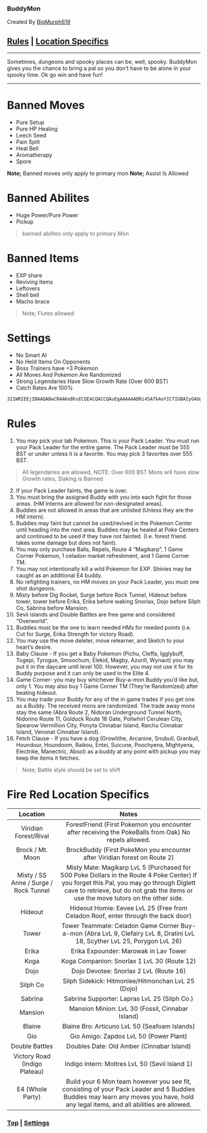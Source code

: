 ### BuddyMon

Created By [BigMurph619](https://www.twitch.tv/bigmurph619)

## [Rules](#rules) | [Location Specifics](#fire-red-location-specifics)

---

Sometimes, dungeons and spooky places can be, well, spooky. 
BuddyMon gives you the chance to bring a pal so you don’t have to be alone in your spooky time. 
Ok go win and have fun!

---

# Banned Moves

- Pure Setup
- Pure HP Healing
- Leech Seed
- Pain Split
- Heal Bell
- Aromatherapy
- Spore

**Note;** Banned moves only apply to primary mon
**Note;** Assist Is Allowed

# Banned Abilites

- Huge Power/Pure Power
- Pickup

> banned abilites only apply to primary Mon

# Banned Items

- EXP share
- Reviving items
- Leftovers
- Shell bell
- Macho brace

> Note; Flutes allowed

# Settings

- No Smart AI
- No Held Items On Opponents
- Boss Trainers have +3 Pokemon
- All Moves And Pokemon Are Randomized
- Strong Legendaries Have Slow Growth Rate (Over 600 BST)
- Catch Rates Are 100%

```bash
321WRIEEjIBAAQABwCRAAKeBhsECQEACQACCQAuEgAAAAAABRi45ATkAoYICTIGBAIyGAUgEEZpcmUgUmVkIChVKSAxLjED+djq48M4ig==
```

# Rules

1) You may pick your lab Pokemon. This is your Pack Leader. You must run your Pack Leader for the entire game. The Pack Leader must be 555 BST or under unless it is a favorite. You may pick 3 favorites over 555 BST.

>All legendaries are allowed, NOTE: Over 600 BST Mons will have slow Growth rates, Slaking is Banned

2) If your Pack Leader faints, the game is over.
3) You must bring the assigned Buddy with you into each fight for those areas. (HM Interns are allowed for non-designated areas).
4) Buddies are not allowed in areas that are unlisted (Unless they are the HM intern).
5) Buddies may faint but cannot be used/revived in the Pokemon Center until heading into the next area. Buddies may be healed at Poke Centers and continued to be used if they have not fainted. (I.e. forest friend takes some damage but does not faint).
6) You may only purchase Balls, Repels, Route 4 “Magikarp”, 1 Game Corner Pokemon, 1 celadon market refreshment, and 1 Game Corner TM.
7) You may not intentionally kill a wild Pokemon for EXP. Shinies may be caught as an additional E4 buddy.
8) No refighting trainers, no HM moves on your Pack Leader, you must one shot dungeons.
9) Misty before Dig Rocket, Surge before Rock Tunnel, Hideout before tower, tower before Erika, Erika before waking Snorlax, Dojo before Silph Co, Sabrina before Mansion.
10) Sevii islands and Double Battles are free game and considered “Overworld”.
11) Buddies must be the one to learn needed HMs for needed points (i.e. Cut for Surge, Erika Strength for victory Road).
12) You may use the move deleter, move relearner, and Sketch to your heart’s desire.
13) Baby Clause - If you get a Baby Pokemon (Pichu, Cleffa, Igglybuff, Togepi, Tyrogue, Smoochum, Elekid, Magby, Azurill, Wynaut) you may put it in the daycare until level 100. However, you may not use it for its Buddy purpose and it can only be used in the Elite 4.
14) Game Corner- you may buy whichever Buy-a-mon Buddy you’d like but, only 1. You may also buy 1 Game Corner TM (They’re Randomized) after beating hideout.
15) You may trade your Buddy for any of the in game trades if you get one as a Buddy. The received mons are randomized. The trade away mons stay the same (Abra Route 2, Nidoran Underground Tunnel North, Nidorino Route 11, Golduck Route 18 Gate, Poliwhirl Cerulean City, Spearow Vermillion City, Ponyta Cinnabar Island, Raichu Cinnabar Island, Venonat Cinnabar Island).
16) Fetch Clause - If you have a dog (Growlithe, Arcanine, Snubull, Granbull, Houndour, Houndoom, Raikou, Entei, Suicune, Poochyena, Mightyena, Electrike, Manectric, Absol) as a buddy at any point with pickup you may keep the items it fetches.

>Note; Battle style should be set to shift

# Fire Red Location Specifics

| Location                              | Notes                                                                                                                                                                                                                           |
| :-----------------------------------: | :-----------------------------------------------------------------------------------------------------------------------------------------------------------------------------------------------------------------------------: |
| Viridian Forest/Rival                 | ForestFriend (First Pokemon you encounter after receiving the PokeBalls from Oak) No repels allowed.                                                                                                                            |
| Brock / Mt. Moon                      | BrockBuddy (First PokeMon you encounter after Viridian forest on Route 2)                                                                                                                                                       |
| Misty / SS Anne / Surge / Rock Tunnel | Misty Mate: Magikarp LvL 5 (Purchased for 500 Poke Dollars in the Route 4 Poke Center) If you forget this Pal, you may go through Diglett cave to retrieve, but do not grab the items or use the move tutors on the other side. |
| Hideout                               | Hideout Homie: Eevee LvL 25 (Free from Celadon Roof, enter through the back door)                                                                                                                                               |
| Tower                                 | Tower Teammate: Celadon Game Corner Buy-a-mon (Abra LvL 9, Clefairy LvL 8, Dratini LvL 18, Scyther LvL 25, Porygon LvL 26)                                                                                                      |
| Erika                                 | Erika Expounder: Marowak in Lav Tower                                                                                                                                                                                           |
| Koga                                  | Koga Companion: Snorlax 1 LvL 30 (Route 12)                                                                                                                                                                                     |
| Dojo                                  | Dojo Devotee: Snorlax 2 LvL (Route 16)                                                                                                                                                                                          |
| Silph Co                              | Silph Sidekick: Hitmonlee/Hitmonchan LvL 25 (Dojo)                                                                                                                                                                              |
| Sabrina                               | Sabrina Supporter: Lapras LvL 25 (Silph Co.)                                                                                                                                                                                    |
| Mansion                               | Mansion Minion: LvL 30 (Fossil, Cinnabar Island)                                                                                                                                                                                |
| Blaine                                | Blaine Bro: Articuno LvL 50 (Seafoam Islands)                                                                                                                                                                                   |
| Gio                                   | Gio Amigo: Zapdos LvL 50 (Power Plant)                                                                                                                                                                                          |
| Double Battles                        | Doubles Date: Old Amber (Cinnabar Island)                                                                                                                                                                                       |
| Victory Road (Indigo Plateau)         | Indigo Intern: Moltres LvL 50 (Sevii Island 1)                                                                                                                                                                                  |
| E4 (Whole Party)                      | Build your 6 Mon team however you see fit, consisting of your Pack Leader and 5 Buddies Buddies may learn any moves you have, hold any legal items, and all abilities are allowed.                                              |

### [Top](#buddymon) | [Settings](#settings)
